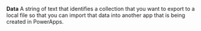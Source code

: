 **Data** A string of text that identifies a collection that you want to export to a local file so that you can import that data into another app that is being created in PowerApps.
